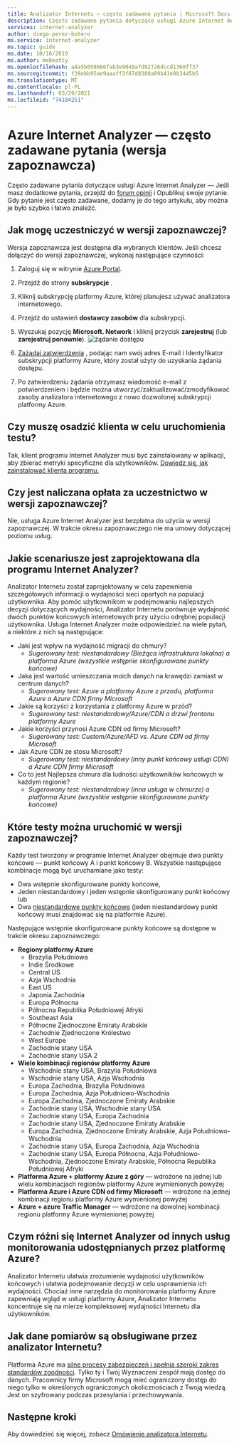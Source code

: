 ```yaml
---
title: Analizator Internetu — często zadawane pytania | Microsoft Docs
description: Często zadawane pytania dotyczące usługi Azure Internet Analyzer.
services: internet-analyzer
author: diego-perez-botero
ms.service: internet-analyzer
ms.topic: guide
ms.date: 10/16/2019
ms.author: mebeatty
ms.openlocfilehash: a4a5b058666fab3e9048a7d92726dccd1360ff37
ms.sourcegitcommit: f28ebb95ae9aaaff3f87d8388a09b41e0b3445b5
ms.translationtype: MT
ms.contentlocale: pl-PL
ms.lasthandoff: 03/29/2021
ms.locfileid: "74184251"
---
```

# <a name="azure-internet-analyzer-faq-preview"></a>Azure Internet Analyzer — często zadawane pytania (wersja zapoznawcza)

Często zadawane pytania dotyczące usługi Azure Internet Analyzer — Jeśli masz dodatkowe pytania, przejdź do [forum opinii](https://aka.ms/internetAnalyzerFeedbackForum) i Opublikuj swoje pytanie. Gdy pytanie jest często zadawane, dodamy je do tego artykułu, aby można je było szybko i łatwo znaleźć.

## <a name="how-do-i-participate-in-the-preview"></a>Jak mogę uczestniczyć w wersji zapoznawczej?

Wersja zapoznawcza jest dostępna dla wybranych klientów. Jeśli chcesz dołączyć do wersji zapoznawczej, wykonaj następujące czynności:

1. Zaloguj się w witrynie [Azure Portal](https://ms.portal.azure.com).
2. Przejdź do strony **subskrypcje** .
3. Kliknij subskrypcję platformy Azure, której planujesz używać analizatora internetowego.
4. Przejdź do ustawień **dostawcy zasobów** dla subskrypcji.
5. Wyszukaj pozycję **Microsoft. Network** i kliknij przycisk **zarejestruj** (lub **zarejestruj ponownie**).
![żądanie dostępu](./media/ia-faq/request-preview-access.png)

6. [Zażądaj zatwierdzenia](https://aka.ms/internetAnalyzerContact) , podając nam swój adres E-mail i Identyfikator subskrypcji platformy Azure, który został użyty do uzyskania żądania dostępu.
7. Po zatwierdzeniu żądania otrzymasz wiadomość e-mail z potwierdzeniem i będzie można utworzyć/zaktualizować/zmodyfikować zasoby analizatora internetowego z nowo dozwolonej subskrypcji platformy Azure.

## <a name="do-i-need-to-embed-the-client-to-run-a-test"></a>Czy muszę osadzić klienta w celu uruchomienia testu?

Tak, klient programu Internet Analyzer musi być zainstalowany w aplikacji, aby zbierać metryki specyficzne dla użytkowników. [Dowiedz się, jak zainstalować klienta programu.](internet-analyzer-embed-client.md) 

## <a name="do-i-get-billed-for-participating-in-the-preview"></a>Czy jest naliczana opłata za uczestnictwo w wersji zapoznawczej?
Nie, usługa Azure Internet Analyzer jest bezpłatna do użycia w wersji zapoznawczej. W trakcie okresu zapoznawczego nie ma umowy dotyczącej poziomu usług.

## <a name="what-scenarios-is-internet-analyzer-designed-to-address"></a>Jakie scenariusze jest zaprojektowana dla programu Internet Analyzer?

Analizator Internetu został zaprojektowany w celu zapewnienia szczegółowych informacji o wydajności sieci opartych na populacji użytkownika. Aby pomóc użytkownikom w podejmowaniu najlepszych decyzji dotyczących wydajności, Analizator Internetu porównuje wydajność dwóch punktów końcowych internetowych przy użyciu odrębnej populacji użytkownika. Usługa Internet Analyzer może odpowiedzieć na wiele pytań, a niektóre z nich są następujące:

* Jaki jest wpływ na wydajność migracji do chmury? 
    * *Sugerowany test: niestandardowy (Bieżąca infrastruktura lokalna) a platforma Azure (wszystkie wstępnie skonfigurowane punkty końcowe)*
* Jaka jest wartość umieszczania moich danych na krawędzi zamiast w centrum danych? 
    *  *Sugerowany test: Azure a platformy Azure z przodu, platforma Azure a Azure CDN firmy Microsoft*
* Jakie są korzyści z korzystania z platformy Azure w przód?
    *  *Sugerowany test: niestandardowy/Azure/CDN a drzwi frontonu platformy Azure*
* Jakie korzyści przynosi Azure CDN od firmy Microsoft? 
    *  *Sugerowany test: Custom/Azure/AFD vs. Azure CDN od firmy Microsoft*
* Jak Azure CDN ze stosu Microsoft? 
    *  *Sugerowany test: niestandardowy (inny punkt końcowy usługi CDN) a Azure CDN firmy Microsoft*
* Co to jest Najlepsza chmura dla ludności użytkowników końcowych w każdym regionie? 
    *  *Sugerowany test: niestandardowy (inna usługa w chmurze) a platforma Azure (wszystkie wstępnie skonfigurowane punkty końcowe)*

## <a name="which-tests-can-i-run-in-preview"></a>Które testy można uruchomić w wersji zapoznawczej?

Każdy test tworzony w programie Internet Analyzer obejmuje dwa punkty końcowe — punkt końcowy A i punkt końcowy B. Wszystkie następujące kombinacje mogą być uruchamiane jako testy:  
* Dwa wstępnie skonfigurowane punkty końcowe,
* Jeden niestandardowy i jeden wstępnie skonfigurowany punkt końcowy lub
* Dwa [niestandardowe punkty końcowe](internet-analyzer-custom-endpoint.md) (jeden niestandardowy punkt końcowy musi znajdować się na platformie Azure).

Następujące wstępnie skonfigurowane punkty końcowe są dostępne w trakcie okresu zapoznawczego:
* **Regiony platformy Azure**
    * Brazylia Południowa
    * Indie Środkowe
    * Central US
    * Azja Wschodnia
    * East US
    * Japonia Zachodnia
    * Europa Północna
    * Północna Republika Południowej Afryki
    * Southeast Asia
    * Północne Zjednoczone Emiraty Arabskie
    * Zachodnie Zjednoczone Królestwo  
    * West Europe
    * Zachodnie stany USA
    * Zachodnie stany USA 2
* **Wiele kombinacji regionów platformy Azure**
    * Wschodnie stany USA, Brazylia Południowa
    * Wschodnie stany USA, Azja Wschodnia
    * Europa Zachodnia, Brazylia Południowa
    * Europa Zachodnia, Azja Południowo-Wschodnia
    * Europa Zachodnia, Zjednoczone Emiraty Arabskie
    * Zachodnie stany USA, Wschodnie stany USA
    * Zachodnie stany USA, Europa Zachodnia
    * Zachodnie stany USA, Zjednoczone Emiraty Arabskie
    * Europa Zachodnia, Zjednoczone Emiraty Arabskie, Azja Południowo-Wschodnia
    * Zachodnie stany USA, Europa Zachodnia, Azja Wschodnia
    * Zachodnie stany USA, Europa Północna, Azja Południowo-Wschodnia, Zjednoczone Emiraty Arabskie, Północna Republika Południowej Afryki 
* **Platforma Azure + platformy Azure z góry** — wdrożone na jednej lub wielu kombinacjach regionów platformy Azure wymienionych powyżej
* **Platforma Azure i Azure CDN od firmy Microsoft** — wdrożone na jednej kombinacji regionu platformy Azure wymienionej powyżej
* **Azure + azure Traffic Manager** — wdrożone na dowolnej kombinacji regionu platformy Azure wymienionej powyżej

## <a name="how-is-internet-analyzer-different-from-other-monitoring-services-provided-by-azure"></a>Czym różni się Internet Analyzer od innych usług monitorowania udostępnianych przez platformę Azure?

Analizator Internetu ułatwia zrozumienie wydajności użytkowników końcowych i ułatwia podejmowanie decyzji w celu usprawnienia ich wydajności. Chociaż inne narzędzia do monitorowania platformy Azure zapewniają wgląd w usługi platformy Azure, Analizator Internetu koncentruje się na mierze kompleksowej wydajności Internetu dla użytkowników.

## <a name="how-is-measurement-data-handled-by-internet-analyzer"></a>Jak dane pomiarów są obsługiwane przez analizator Internetu?

Platforma Azure ma [silne procesy zabezpieczeń i spełnia szeroki zakres standardów zgodności](https://azure.microsoft.com/support/trust-center/). Tylko ty i Twój Wyznaczeni zespół mają dostęp do danych. Pracownicy firmy Microsoft mogą mieć ograniczony dostęp do niego tylko w określonych ograniczonych okolicznościach z Twoją wiedzą. Jest on szyfrowany podczas przesyłania i przechowywania.

## <a name="next-steps"></a>Następne kroki

Aby dowiedzieć się więcej, zobacz [Omówienie analizatora Internetu](internet-analyzer-overview.md).
